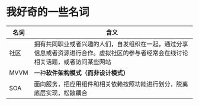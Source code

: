 # 我好奇的一些名词

| 名词  | 含义  |
|--------|--------------|
| 社区  |  拥有共同职业或者兴趣的人们，自发组织在一起，通过分享信息或者资源进行合作。虚拟社区的参与者经常会在线讨论相关话题，或者访问某些网站 |
|  MVVM | 一种**软件架构模式（而非设计模式）** |
|  SOA | 面向服务，把应用组件和相关依赖按照功能进行划分，脱离底层实现，松散耦合 |

